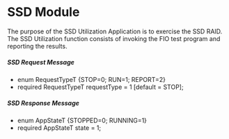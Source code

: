 SSD Module
==========
The purpose of the SSD Utilization Application is to exercise the SSD RAID.  
The SSD Utilization function consists of invoking the FIO test program and reporting the results.

##### SSD Request Message
  - enum RequestTypeT {STOP=0; RUN=1; REPORT=2}
  - required RequestTypeT requestType = 1 [default = STOP];

##### SSD Response Message
  - enum AppStateT {STOPPED=0; RUNNING=1}
  - required AppStateT state = 1;